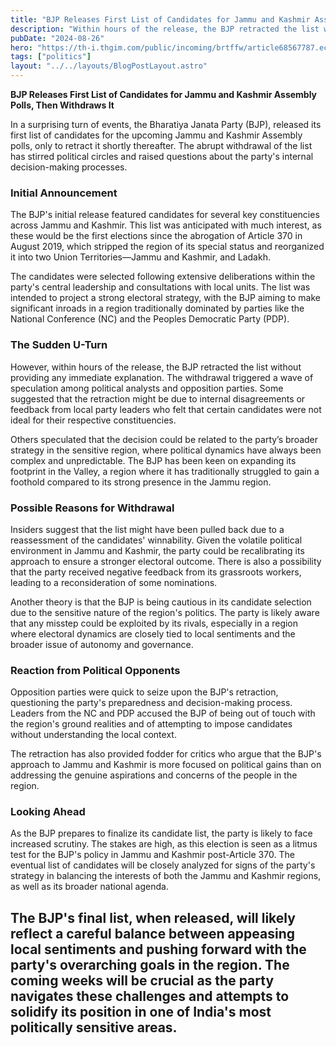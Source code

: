 ```yaml
---
title: "BJP Releases First List of Candidates for Jammu and Kashmir Assembly Polls, Then Withdraws It"
description: "Within hours of the release, the BJP retracted the list without providing any immediate explanation. The withdrawal triggered a wave of speculation among political analysts and opposition parties."
pubDate: "2024-08-26"
hero: "https://th-i.thgim.com/public/incoming/brtffw/article68567787.ece/alternates/LANDSCAPE_1200/IMG_6751_5_3_2024_12_53__2_1_VCCHLF6R.jpg"
tags: ["politics"]
layout: "../../layouts/BlogPostLayout.astro"
---
```

**BJP Releases First List of Candidates for Jammu and Kashmir Assembly Polls, Then Withdraws It**

In a surprising turn of events, the Bharatiya Janata Party (BJP), released its first list of candidates for the upcoming Jammu and Kashmir Assembly polls, only to retract it shortly thereafter. The abrupt withdrawal of the list has stirred political circles and raised questions about the party's internal decision-making processes.

### **Initial Announcement**

The BJP's initial release featured candidates for several key constituencies across Jammu and Kashmir. This list was anticipated with much interest, as these would be the first elections since the abrogation of Article 370 in August 2019, which stripped the region of its special status and reorganized it into two Union Territories—Jammu and Kashmir, and Ladakh.

The candidates were selected following extensive deliberations within the party's central leadership and consultations with local units. The list was intended to project a strong electoral strategy, with the BJP aiming to make significant inroads in a region traditionally dominated by parties like the National Conference (NC) and the Peoples Democratic Party (PDP).

### **The Sudden U-Turn**

However, within hours of the release, the BJP retracted the list without providing any immediate explanation. The withdrawal triggered a wave of speculation among political analysts and opposition parties. Some suggested that the retraction might be due to internal disagreements or feedback from local party leaders who felt that certain candidates were not ideal for their respective constituencies.

Others speculated that the decision could be related to the party’s broader strategy in the sensitive region, where political dynamics have always been complex and unpredictable. The BJP has been keen on expanding its footprint in the Valley, a region where it has traditionally struggled to gain a foothold compared to its strong presence in the Jammu region.

### **Possible Reasons for Withdrawal**

Insiders suggest that the list might have been pulled back due to a reassessment of the candidates' winnability. Given the volatile political environment in Jammu and Kashmir, the party could be recalibrating its approach to ensure a stronger electoral outcome. There is also a possibility that the party received negative feedback from its grassroots workers, leading to a reconsideration of some nominations.

Another theory is that the BJP is being cautious in its candidate selection due to the sensitive nature of the region's politics. The party is likely aware that any misstep could be exploited by its rivals, especially in a region where electoral dynamics are closely tied to local sentiments and the broader issue of autonomy and governance.

### **Reaction from Political Opponents**

Opposition parties were quick to seize upon the BJP's retraction, questioning the party's preparedness and decision-making process. Leaders from the NC and PDP accused the BJP of being out of touch with the region's ground realities and of attempting to impose candidates without understanding the local context.

The retraction has also provided fodder for critics who argue that the BJP's approach to Jammu and Kashmir is more focused on political gains than on addressing the genuine aspirations and concerns of the people in the region.

### **Looking Ahead**

As the BJP prepares to finalize its candidate list, the party is likely to face increased scrutiny. The stakes are high, as this election is seen as a litmus test for the BJP's policy in Jammu and Kashmir post-Article 370. The eventual list of candidates will be closely analyzed for signs of the party's strategy in balancing the interests of both the Jammu and Kashmir regions, as well as its broader national agenda.

The BJP's final list, when released, will likely reflect a careful balance between appeasing local sentiments and pushing forward with the party's overarching goals in the region. The coming weeks will be crucial as the party navigates these challenges and attempts to solidify its position in one of India's most politically sensitive areas.
---